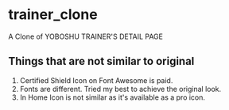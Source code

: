 # trainer_clone

A Clone of YOBOSHU TRAINER'S DETAIL PAGE

## Things that are not similar to original

1. Certified Shield Icon on Font Awesome is paid.
2. Fonts are different. Tried my best to achieve the original look.
3. In Home Icon is not similar as it's available as a pro icon.


